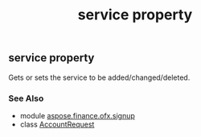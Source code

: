 ﻿---
title: service property
second_title: Aspose.Finance for Python via .NET API References
description: 
type: docs
weight: 30
url: /python-net/aspose.finance.ofx.signup/accountrequest/service/
is_root: false
---

## service property


Gets or sets the service to be added/changed/deleted.

### See Also
* module [aspose.finance.ofx.signup](../../)
* class [AccountRequest](/finance/python-net/aspose.finance.ofx.signup/accountrequest)
